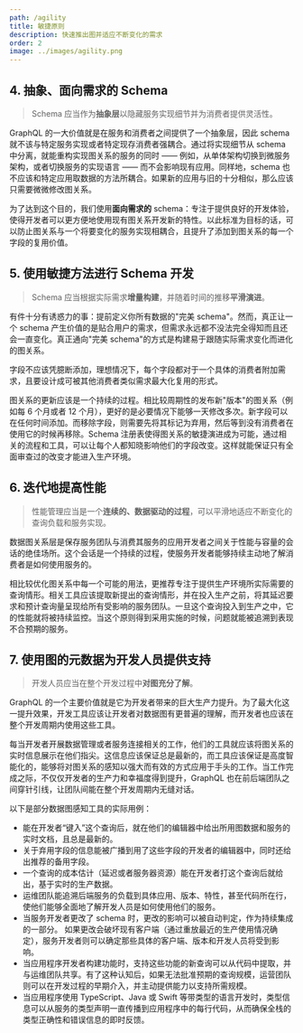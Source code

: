 ```yaml
---
path: /agility
title: 敏捷原则
description: 快速推出图并适应不断变化的需求
order: 2
image: ../images/agility.png
---
```


## 4. 抽象、面向需求的 Schema

> Schema 应当作为**抽象层**以隐藏服务实现细节并为消费者提供灵活性。

GraphQL 的一大价值就是在服务和消费者之间提供了一个抽象层，因此 schema 就不该与特定服务实现或者特定现存消费者强耦合。通过将实现细节从 schema 中分离，就能重构实现图关系的服务的同时 —— 例如，从单体架构切换到微服务架构，或者切换服务的实现语言 —— 而不会影响现有应用。同样地，schema 也不应该和特定应用取数据的方法所耦合。如果新的应用与旧的十分相似，那么应该只需要微微修改图关系。

为了达到这个目的，我们使用**面向需求的** schema：专注于提供良好的开发体验，使得开发者可以更方便地使用现有图关系开发新的特性。以此标准为目标的话，可以防止图关系与一个将要变化的服务实现相耦合，且提升了添加到图关系的每一个字段的复用价值。

## 5. 使用敏捷方法进行 Schema 开发

> Schema 应当根据实际需求**增量构建**，并随着时间的推移**平滑演进**。

有件十分有诱惑力的事：提前定义你所有数据的"完美 schema"。然而，真正让一个 schema 产生价值的是贴合用户的需求，但需求永远都不没法完全得知而且还会一直变化。真正通向"完美 schema"的方式是构建易于跟随实际需求变化而进化的图关系。

字段不应该凭臆断添加，理想情况下，每个字段都对于一个具体的消费者附加需求，且要设计成可被其他消费者类似需求最大化复用的形式。

图关系的更新应该是一个持续的过程。相比较周期性的发布新"版本"的图关系（例如每 6 个月或者 12 个月），更好的是必要情况下能够一天修改多次。新字段可以在任何时间添加。而移除字段，则需要先将其标记为弃用，然后等到没有消费者在使用它的时候再移除。Schema 注册表使得图关系的敏捷演进成为可能，通过相关的流程和工具，可以让每个人都知晓影响他们的字段改变。这样就能保证只有全面审查过的改变才能进入生产环境。

## 6. 迭代地提高性能

> 性能管理应当是一个**连续的、数据驱动的过程**，可以平滑地适应不断变化的查询负载和服务实现。

数据图关系层是保存服务团队与消费其服务的应用开发者之间关于性能与容量的会话的绝佳场所。这个会话是一个持续的过程，使服务开发者能够持续主动地了解消费者是如何使用服务的。

相比较优化图关系中每一个可能的用法，更推荐专注于提供生产环境所实际需要的查询情形。相关工具应该提取新提出的查询情形，并在投入生产之前，将其延迟要求和预计查询量呈现给所有受影响的服务团队。一旦这个查询投入到生产之中，它的性能就将被持续监控。当这个原则得到采用实施的时候，问题就能被追溯到表现不合预期的服务。

## 7. 使用图的元数据为开发人员提供支持

> 开发人员应当在整个开发过程中**对图充分了解**。

GraphQL 的一个主要价值就是它为开发者带来的巨大生产力提升。为了最大化这一提升效果，开发工具应该让开发者对数据图有更普遍的理解，而开发者也应该在整个开发周期内使用这些工具。

每当开发者开展数据管理或者服务连接相关的工作，他们的工具就应该将图关系的实时信息展示在他们指尖。这信息应该保证总是最新的，而工具应该保证是高度智能化的，能够将对图关系的感知以强大而有效的方式应用于手头的工作。当工作完成之际，不仅仅开发者的生产力和幸福度得到提升，GraphQL 也在前后端团队之间穿针引线，让团队间能在整个开发周期内无缝对话。

以下是部分数据图感知工具的实际用例：

* 能在开发者“键入”这个查询后，就在他们的编辑器中给出所用图数据和服务的实时文档，且总是最新的。
* 关于弃用字段的信息能被广播到用了这些字段的开发者的编辑器中，同时还给出推荐的备用字段。
* 一个查询的成本估计（延迟或者服务器资源）能在开发者打这个查询后就给出，基于实时的生产数据。
* 运维团队能追溯后端服务的负载到具体应用、版本、特性，甚至代码所在行，使他们能够全面地了解开发人员是如何使用他们的服务。
* 当服务开发者更改了 schema 时，更改的影响可以被自动判定，作为持续集成的一部分。 如果更改会破坏现有客户端（通过重放最近的生产使用情况确定），服务开发者则可以确定那些具体的客户端、版本和开发人员将受到影响。
* 当应用程序开发者构建功能时，支持这些功能的新查询可以从代码中提取，并与运维团队共享。有了这种认知后，如果无法批准预期的查询规模，运营团队则可以在开发过程的早期介入，并主动提供能力以支持所需规模。
* 当应用程序使用 TypeScript、Java 或 Swift 等带类型的语言开发时，类型信息可以从服务的类型声明一直传播到应用程序中的每行代码，从而确保全栈的类型正确性和错误信息的即时反馈。

<!-- end -->

